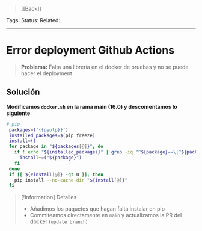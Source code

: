 > [[Back]]

Tags: 
Status: 
Related: 

___

# Error deployment Github Actions

> **Problema:** Falta una librería en el docker de pruebas y no se puede hacer el deployment



## Solución

**Modificamos `docker.sh` en la rama main (16.0) y descomentamos lo siguiente**
```sh
# pip
 packages=('{{pyotp}}')
 installed_packages=$(pip freeze)
 install=()
 for package in "${packages[@]}"; do
   if ! echo "${installed_packages}" | grep -iq "^${package}==\|^${package}"; then
     install+=("${package}")
   fi
 done
 if [[ ${#install[@]} -gt 0 ]]; then
   pip install --no-cache-dir "${install[@]}"
 fi
```


> [!Information] Detalles
> - Añadimos los paquetes que hagan falta instalar en pip
> - Commiteamos directamente en `main` y actualizamos la PR del docker (`update branch`)
